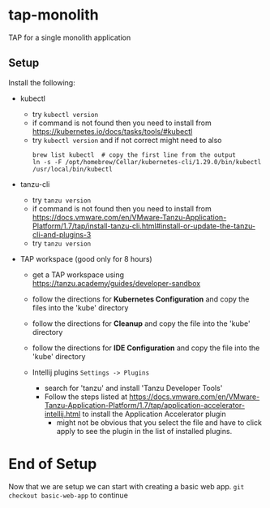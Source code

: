 # tap-monolith

TAP for a single monolith application

## Setup

Install the following:

- kubectl

    - try `kubectl version`
    - if command is not found then you need to install from https://kubernetes.io/docs/tasks/tools/#kubectl
    - try `kubectl version` and if not correct might need to also
      ```
      brew list kubectl  # copy the first line from the output
      ln -s -F /opt/homebrew/Cellar/kubernetes-cli/1.29.0/bin/kubectl /usr/local/bin/kubectl
      ```
- tanzu-cli

  - try `tanzu version`
  - if command is not found then you need to install from https://docs.vmware.com/en/VMware-Tanzu-Application-Platform/1.7/tap/install-tanzu-cli.html#install-or-update-the-tanzu-cli-and-plugins-3
  - try `tanzu version`
  

- TAP workspace (good only for 8 hours)
    
    - get a TAP workspace using https://tanzu.academy/guides/developer-sandbox
    - follow the directions for **Kubernetes Configuration** and copy the files into the 'kube' directory
    - follow the directions for **Cleanup** and copy the file into the 'kube' directory

   - follow the directions for **IDE Configuration** and copy the file into the 'kube' directory
   - Intellij plugins `Settings -> Plugins`
       - search for 'tanzu' and install 'Tanzu Developer Tools'
       - Follow the steps listed at https://docs.vmware.com/en/VMware-Tanzu-Application-Platform/1.7/tap/application-accelerator-intellij.html to install the Application Accelerator plugin
         - might not be obvious that you select the file and have to click apply to see the plugin in the list of installed plugins.

# End of Setup

Now that we are setup we can start with creating a basic web app.
`git checkout basic-web-app` to continue